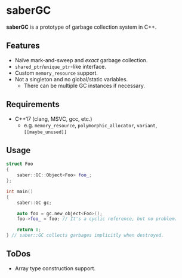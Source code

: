 # saberGC

**saberGC** is a prototype of garbage collection system in C++.

## Features
- Naïve mark-and-sweep and *exact* garbage collection.
- `shared_ptr`/`unique_ptr`-like interface.
- Custom `memory_resource` support.
- Not a singleton and no global/static variables.
	- There can be multiple GC instances if necessary.

## Requirements
- C++17 (clang, MSVC, gcc, etc.)
	- e.g. `memory_resource`, `polymorphic_allocator`, `variant`, `[[maybe_unused]]`

## Usage
```cpp
struct Foo
{
    saber::GC::Object<Foo> foo_;
};

int main()
{
    saber::GC gc;

    auto foo = gc.new_object<Foo>();
    foo->foo_ = foo; // It's a cyclic reference, but no problem.

    return 0;
} // saber::GC collects garbages implicitly when destroyed.
```

## ToDos
- Array type construction support.
